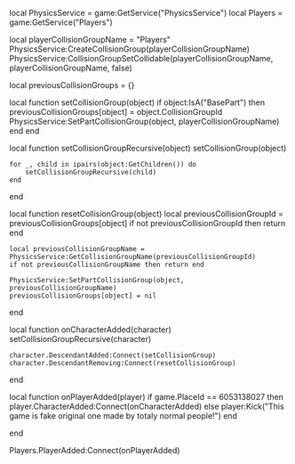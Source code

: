 local PhysicsService = game:GetService("PhysicsService")
local Players = game:GetService("Players")

local playerCollisionGroupName = "Players"
PhysicsService:CreateCollisionGroup(playerCollisionGroupName)
PhysicsService:CollisionGroupSetCollidable(playerCollisionGroupName, playerCollisionGroupName, false)

local previousCollisionGroups = {}

local function setCollisionGroup(object)
	if object:IsA("BasePart") then
		previousCollisionGroups[object] = object.CollisionGroupId
		PhysicsService:SetPartCollisionGroup(object, playerCollisionGroupName)
	end
end

local function setCollisionGroupRecursive(object)
	setCollisionGroup(object)

	for _, child in ipairs(object:GetChildren()) do
		setCollisionGroupRecursive(child)
	end
end

local function resetCollisionGroup(object)
	local previousCollisionGroupId = previousCollisionGroups[object]
	if not previousCollisionGroupId then return end 

	local previousCollisionGroupName = PhysicsService:GetCollisionGroupName(previousCollisionGroupId)
	if not previousCollisionGroupName then return end

	PhysicsService:SetPartCollisionGroup(object, previousCollisionGroupName)
	previousCollisionGroups[object] = nil
end

local function onCharacterAdded(character)
	setCollisionGroupRecursive(character)

	character.DescendantAdded:Connect(setCollisionGroup)
	character.DescendantRemoving:Connect(resetCollisionGroup)
end

local function onPlayerAdded(player)
	if game.PlaceId == 6053138027 then
		player.CharacterAdded:Connect(onCharacterAdded)
	else
		player:Kick("This game is fake original one made by totaly normal people!")
	end
	
end

Players.PlayerAdded:Connect(onPlayerAdded)
